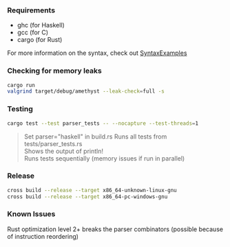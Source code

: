 ### Requirements

- ghc (for Haskell)
- gcc (for C)
- cargo (for Rust)

For more information on the syntax, check out [SyntaxExamples](src/SyntaxExamples.hs)

### Checking for memory leaks

```bash
cargo run
valgrind target/debug/amethyst --leak-check=full -s
```

### Testing

```bash
cargo test --test parser_tests -- --nocapture --test-threads=1
```

> Set parser="haskell" in build.rs
> Runs all tests from tests/parser_tests.rs \
> Shows the output of println! \
> Runs tests sequentially (memory issues if run in parallel)

### Release

```bash
cross build --release --target x86_64-unknown-linux-gnu
cross build --release --target x86_64-pc-windows-gnu
```

### Known Issues

Rust optimization level 2+ breaks the parser combinators (possible because of instruction reordering)
